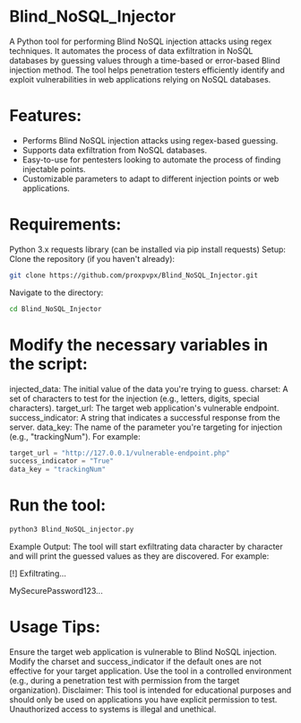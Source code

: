 # Blind_NoSQL_Injector
A Python tool for performing Blind NoSQL injection attacks using regex techniques. It automates the process of data exfiltration in NoSQL databases by guessing values through a time-based or error-based Blind injection method. The tool helps penetration testers efficiently identify and exploit vulnerabilities in web applications relying on NoSQL databases.

# Features:
- Performs Blind NoSQL injection attacks using regex-based guessing.
- Supports data exfiltration from NoSQL databases.
- Easy-to-use for pentesters looking to automate the process of finding injectable points.
- Customizable parameters to adapt to different injection points or web applications.

# Requirements:
Python 3.x
requests library (can be installed via pip install requests)
Setup:
Clone the repository (if you haven't already):

```bash
git clone https://github.com/proxpvpx/Blind_NoSQL_Injector.git
```
Navigate to the directory:

```bash
cd Blind_NoSQL_Injector
```
# Modify the necessary variables in the script:

injected_data: The initial value of the data you're trying to guess.
charset: A set of characters to test for the injection (e.g., letters, digits, special characters).
target_url: The target web application's vulnerable endpoint.
success_indicator: A string that indicates a successful response from the server.
data_key: The name of the parameter you're targeting for injection (e.g., "trackingNum").
For example:

```python
target_url = "http://127.0.0.1/vulnerable-endpoint.php"
success_indicator = "True"
data_key = "trackingNum"
```
# Run the tool:

```bash
python3 Blind_NoSQL_injector.py
```
Example Output:
The tool will start exfiltrating data character by character and will print the guessed values as they are discovered. For example:

[!] Exfiltrating...

MySecurePassword123...

# Usage Tips:
Ensure the target web application is vulnerable to Blind NoSQL injection.
Modify the charset and success_indicator if the default ones are not effective for your target application.
Use the tool in a controlled environment (e.g., during a penetration test with permission from the target organization).
Disclaimer:
This tool is intended for educational purposes and should only be used on applications you have explicit permission to test. Unauthorized access to systems is illegal and unethical.
